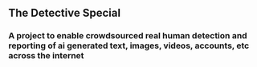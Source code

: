 ## The Detective Special

### A project to enable crowdsourced real human detection and reporting of ai generated text, images, videos, accounts, etc across the internet

